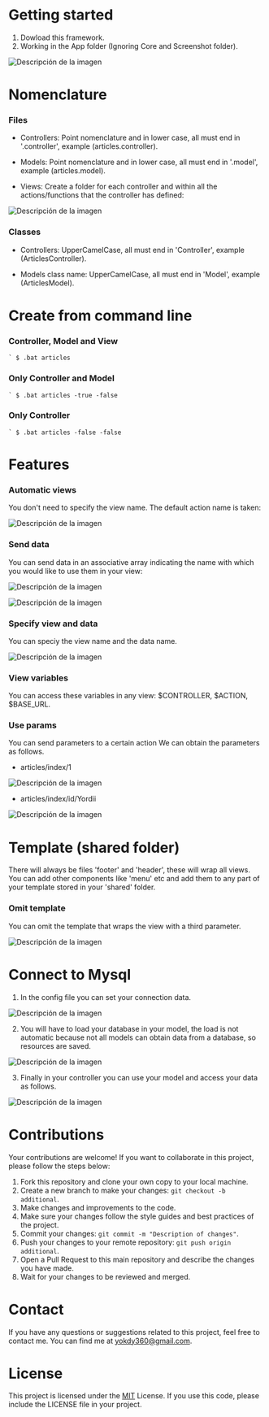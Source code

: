 # Getting started

1. Dowload this framework.
2. Working in the App folder (Ignoring Core and Screenshot folder).

![Descripción de la imagen](/screenshots/app_folder.png)

# Nomenclature

### Files

- Controllers: Point nomenclature and in lower case, all must end in '.controller', example (articles.controller).

- Models: Point nomenclature and in lower case, all must end in '.model', example (articles.model).

- Views: Create a folder for each controller and within all the actions/functions that the controller has defined:

![Descripción de la imagen](/screenshots/view_folder.png)

### Classes

- Controllers: UpperCamelCase, all must end in 'Controller', example (ArticlesController).

- Models class name: UpperCamelCase, all must end in 'Model', example (ArticlesModel).

# Create from command line

### Controller, Model and View

`` `
$ .bat articles
`` 

### Only Controller and Model

`` `
$ .bat articles -true -false
`` 

### Only Controller

`` `
$ .bat articles -false -false
`` 

# Features

### Automatic views

You don't need to specify the view name. The default action name is taken:

![Descripción de la imagen](/screenshots/view.png)

### Send data

You can send data in an associative array indicating the name with which you would like to use them in your view:

![Descripción de la imagen](/screenshots/view_with_data.png)

![Descripción de la imagen](/screenshots/data_in_view.png)

### Specify view and data

You can speciy the view name and the data name.

![Descripción de la imagen](/screenshots/view_with_both.png)

### View variables

You can access these variables in any view: $CONTROLLER, $ACTION, $BASE_URL.

### Use params

You can send parameters to a certain action
We can obtain the parameters as follows.

- articles/index/1

![Descripción de la imagen](/screenshots/params.png "articles/index/1")

- articles/index/id/Yordii

![Descripción de la imagen](/screenshots/params2.png "articles/index/id/Yordii")

# Template (shared folder)

There will always be files 'footer' and 'header', these will wrap all views. You can add other components like 'menu' etc and add them to any part of your template stored in your 'shared' folder.

### Omit template 

You can omit the template that wraps the view with a third parameter.

![Descripción de la imagen](/screenshots/omit_template.png)

# Connect to Mysql

1. In the config file you can set your connection data.

![Descripción de la imagen](/screenshots/config.png)

2. You will have to load your database in your model, the load is not automatic because not all models can obtain data from a database, so resources are saved.

![Descripción de la imagen](/screenshots/model_to_mysql.png)

3. Finally in your controller you can use your model and access your data as follows.

![Descripción de la imagen](/screenshots/controller_to_mysql.png)

# Contributions

Your contributions are welcome! If you want to collaborate in this project, please follow the steps below:

1. Fork this repository and clone your own copy to your local machine.
2. Create a new branch to make your changes: `git checkout -b additional`.
3. Make changes and improvements to the code.
4. Make sure your changes follow the style guides and best practices of the project.
5. Commit your changes: `git commit -m "Description of changes"`.
6. Push your changes to your remote repository: `git push origin additional`.
7. Open a Pull Request to this main repository and describe the changes you have made.
8. Wait for your changes to be reviewed and merged.

# Contact

If you have any questions or suggestions related to this project, feel free to contact me. You can find me at [yokdy360@gmail.com](mailto:yokdy360@gmail.com).

# License

This project is licensed under the [MIT](https://opensource.org/licenses/MIT) License. If you use this code, please include the LICENSE file in your project.

